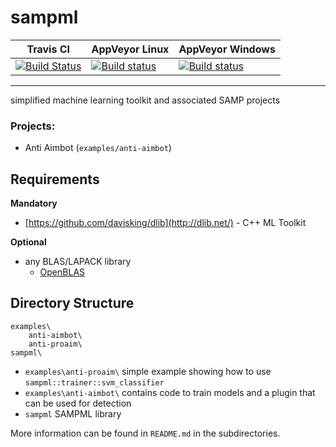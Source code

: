 # sampml
| Travis CI | AppVeyor Linux | AppVeyor Windows |
| --------- | -------------- | ---------------- |
| [![Build Status](https://travis-ci.org/YashasSamaga/sampml.svg?branch=master)](https://travis-ci.org/YashasSamaga/sampml) | [![Build status](https://ci.appveyor.com/api/projects/status/us7n7fx75qlblyg3?svg=true)](https://ci.appveyor.com/project/YashasSamaga/sampml) | [![Build status](https://ci.appveyor.com/api/projects/status/gjj8krqn9uqmgmv9?svg=true)](https://ci.appveyor.com/project/YashasSamaga/sampml-mjxk0) |

---

simplified machine learning toolkit and associated SAMP projects 

### Projects:
 - Anti Aimbot (`examples/anti-aimbot`)

## Requirements

**Mandatory**
- [https://github.com/davisking/dlib](http://dlib.net/) - C++ ML Toolkit

**Optional**
- any BLAS/LAPACK library
  - [OpenBLAS](https://github.com/xianyi/OpenBLAS/)

## Directory Structure
    examples\
        anti-aimbot\
        anti-proaim\
    sampml\
    
- `examples\anti-proaim\` simple example showing how to use `sampml::trainer::svm_classifier`
- `examples\anti-aimbot\` contains code to train models and a plugin that can be used for detection
- `sampml` SAMPML library

More information can be found in `README.md` in the subdirectories.

